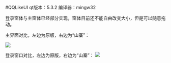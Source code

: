 #QQLikeUI
qt版本：5.3.2 编译器：mingw32

登录窗体与主窗体已经部分实现，窗体目前还不能自由改变大小，但是可以随意拖动。


主界面对比，左边为原版，右边为“山寨”：

![](http://git.oschina.net/kyyblabla/QQLikeUI/raw/master/%E5%AF%B9%E6%AF%94%E5%9B%BE2.png)


登录窗口对比，左边为原版，右边为“山寨”：
![](http://git.oschina.net/kyyblabla/QQLikeUI/raw/master/%E8%BF%90%E8%A1%8C%E5%AF%B9%E6%AF%94.jpg)